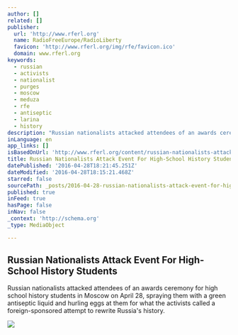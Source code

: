 ```yaml
---
author: []
related: []
publisher:
  url: 'http://www.rferl.org'
  name: RadioFreeEurope/RadioLiberty
  favicon: 'http://www.rferl.org/img/rfe/favicon.ico'
  domain: www.rferl.org
keywords:
  - russian
  - activists
  - nationalist
  - purges
  - moscow
  - meduza
  - rfe
  - antiseptic
  - larina
  - history
description: "Russian nationalists attacked attendees of an awards ceremony for high school history students in Moscow on April 28, spraying them with a green antiseptic liquid and hurling eggs at them for what the activists called a foreign-sponsored attempt to rewrite Russia's history."
inLanguage: en
app_links: []
isBasedOnUrl: 'http://www.rferl.org/content/russian-nationalists-attack-event-for-high-school-history-students-ulitskaya/27704871.html'
title: Russian Nationalists Attack Event For High-School History Students
datePublished: '2016-04-28T18:21:45.251Z'
dateModified: '2016-04-28T18:15:21.468Z'
starred: false
sourcePath: _posts/2016-04-28-russian-nationalists-attack-event-for-high-school-history-st.md
published: true
inFeed: true
hasPage: false
inNav: false
_context: 'http://schema.org'
_type: MediaObject

---
```

<article style=""><h1>Russian Nationalists Attack Event For High-School History Students</h1><p>Russian nationalists attacked attendees of an awards ceremony for high school history students in Moscow on April 28, spraying them with a green antiseptic liquid and hurling eggs at them for what the activists called a foreign-sponsored attempt to rewrite Russia's history.</p><img src="http://gdb.rferl.org/32592C64-A4A3-42F4-BCA7-70B2BA50EF7E_cx0_cy6_cw0_mw1024_mh1024_s.jpg" /></article>